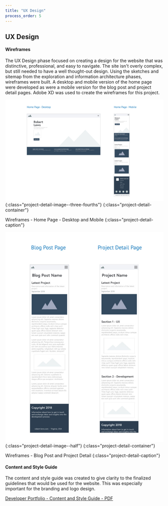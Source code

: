 ```yaml
---
title: "UX Design"
process_order: 5
---
```

## UX Design

#### Wireframes

The UX Design phase focused on creating a design for the website that was distinctive, professional, and easy to navigate. The site isn't overly complex, but still needed to have a well thought-out design. Using the sketches and sitemap from the exploration and information architecture phases, wireframes were built. A desktop and mobile version of the home page were developed as were a mobile version for the blog post and project detail pages. Adobe XD was used to create the wireframes for this project.

![Project Wireframes - Home Page - Desktop and Mobile](../../assets/img/developer-portfolio-design-wireframe-home.jpg){:class="project-detail-image--three-fourths"}
{:class="project-detail-container"}

Wireframes - Home Page - Desktop and Mobile
{:class="project-detail-caption"}

![Project Wireframes - Blog Post and Project Detail](../../assets/img/developer-portfolio-design-wireframe-content.jpg){:class="project-detail-image--half"}
{:class="project-detail-container"}

Wireframes - Blog Post and Project Detail
{:class="project-detail-caption"}

#### Content and Style Guide

The content and style guide was created to give clarity to the finalized guidelines that would be used for the website. This was especially important for the branding and logo design.

[Developer Portfolio - Content and Style Guide - PDF](../../assets/doc/developer-portfolio-style-guide.pdf)